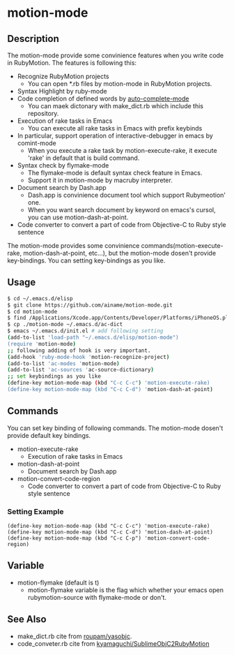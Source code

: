 # motion-mode
## Description

The motion-mode provide some convinience features when you write code in RubyMotion.
The features is following this:

* Recognize RubyMotion projects
  * You can open *.rb files by motion-mode in RubyMotion projects.
* Syntax Highlight by ruby-mode
* Code completion of defined words by [auto-complete-mode](http://github.com/auto-complete/auto-complete)
  * You can maek dictonary with make_dict.rb which include this repository.
* Execution of rake tasks in Emacs
  * You can execute all rake tasks in Emacs with prefix keybinds
* In particular, support operation of interactive-debugger in emacs by comint-mode
  * When you execute a rake task by motion-execute-rake, it execute 'rake' in default that is build command.
* Syntax check by flymake-mode
  * The flymake-mode is default syntax check feature in Emacs.
  * Support it in motion-mode by macruby interpreter.
* Document search by Dash.app
  * Dash.app is convinience document tool which support Rubymeotion' one.
  * When you want search document by keyword on emacs's cursol, you can use motion-dash-at-point.
* Code converter to convert a part of code from Objective-C to Ruby style sentence

The motion-mode provides some convinience commands(motion-execute-rake, motion-dash-at-point, etc...),
but the motion-mode dosen't provide key-bindings. You can setting key-bindings as you like.

## Usage
```sh
$ cd ~/.emacs.d/elisp
$ git clone https://github.com/ainame/motion-mode.git
$ cd motion-mode
$ find /Applications/Xcode.app/Contents/Developer/Platforms/iPhoneOS.platform/Developer/SDKs/iPhoneOS6.1.sdk/System/Library/Frameworks -name "*.h" | xargs ruby bin/make_dict.rb
$ cp ./motion-mode ~/.emacs.d/ac-dict
$ emacs ~/.emacs.d/init.el # add following setting
(add-to-list 'load-path "~/.emacs.d/elisp/motion-mode")
(require 'motion-mode)
;; following adding of hook is very important.
(add-hook 'ruby-mode-hook 'motion-recognize-project)
(add-to-list 'ac-modes 'motion-mode)
(add-to-list 'ac-sources 'ac-source-dictionary)
;; set keybindings as you like
(define-key motion-mode-map (kbd "C-c C-c") 'motion-execute-rake)
(define-key motion-mode-map (kbd "C-c C-d") 'motion-dash-at-point)
```
## Commands
You can set key binding of following commands. The motion-mode dosen't provide default key bindings.

* motion-execute-rake
  * Execution of rake tasks in Emacs
* motion-dash-at-point
  * Document search by Dash.app
* motion-convert-code-region
  * Code converter to convert a part of code from Objective-C to Ruby style sentence

### Setting Example
```elisp
(define-key motion-mode-map (kbd "C-c C-c") 'motion-execute-rake)
(define-key motion-mode-map (kbd "C-c C-d") 'motion-dash-at-point)
(define-key motion-mode-map (kbd "C-c C-p") 'motion-convert-code-region)
```

## Variable
* motion-flymake (default is t)
  * motion-flymake variable is the flag which whether your emacs open rubymotion-source with flymake-mode or don't.

## See Also
* make_dict.rb cite from [roupam/yasobjc](https://github.com/roupam/yasobjc).
* code_conveter.rb cite from [kyamaguchi/SublimeObjC2RubyMotion](https://github.com/kyamaguchi/SublimeObjC2RubyMotion)
